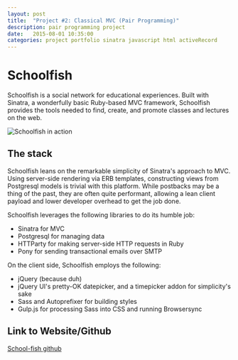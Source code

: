 ```yaml
---
layout: post
title:  "Project #2: Classical MVC (Pair Programming)"
description: pair programming project
date:   2015-08-01 10:35:00
categories: project portfolio sinatra javascript html activeRecord
---
```



# Schoolfish

Schoolfish is a social network for educational experiences. Built with Sinatra, a wonderfully basic Ruby-based MVC framework, Schoolfish provides the tools needed to find, create, and promote classes and lectures on the web.

![Schoolfish in action](https://raw.githubusercontent.com/TreatYoSelf/school-fish/master/screenshot.jpg)

## The stack

Schoolfish leans on the remarkable simplicity of Sinatra's approach to MVC. Using server-side rendering via ERB templates, constructing views from Postgresql models is trivial with this platform. While postbacks may be a thing of the past, they are often quite performant, allowing a lean client payload and lower developer overhead to get the job done.

Schoolfish leverages the following libraries to do its humble job:

- Sinatra for MVC
- Postgresql for managing data
- HTTParty for making server-side HTTP requests in Ruby
- Pony for sending transactional emails over SMTP

On the client side, Schoolfish employs the following:

- jQuery (because duh)
- jQuery UI's pretty-OK datepicker, and a timepicker addon for simplicity's sake
- Sass and Autoprefixer for building styles
- Gulp.js for processing Sass into CSS and running Browsersync


## Link to Website/Github

[School-fish github](https://github.com/TreatYoSelf/school-fish)

<!-- *Add a link here if it is legally ok to do so.. if not, do not include this section in your page at all!* -->

<!-- *Add a link to Github as well* -->
